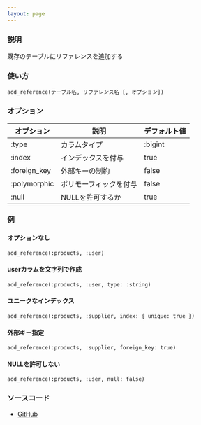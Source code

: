 ```yaml
---
layout: page
---
```

### 説明
既存のテーブルにリファレンスを追加する

### 使い方
    add_reference(テーブル名, リファレンス名 [, オプション])

### オプション

オプション        | 説明 | デフォルト値
------------ | ----------- | ----
:type        | カラムタイプ         | :bigint
:index       | インデックスを付与    | true
:foreign_key | 外部キーの制約       | false
:polymorphic | ポリモーフィックを付与 | false
:null        | NULLを許可するか     | true

### 例
#### オプションなし
    add_reference(:products, :user)

#### userカラムを文字列で作成
    add_reference(:products, :user, type: :string)

#### ユニークなインデックス
    add_reference(:products, :supplier, index: { unique: true })

#### 外部キー指定
    add_reference(:products, :supplier, foreign_key: true)

#### NULLを許可しない
    add_reference(:products, :user, null: false)

### ソースコード
* [GitHub](https://github.com/rails/rails/blob/f33d52c95217212cbacc8d5e44b5a8e3cdc6f5b3/activerecord/lib/active_record/connection_adapters/abstract/schema_statements.rb#L904)